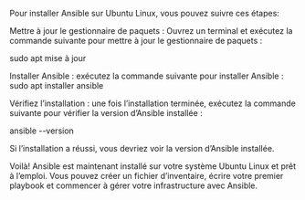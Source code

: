 Pour installer Ansible sur Ubuntu Linux, vous pouvez suivre ces étapes:

Mettre à jour le gestionnaire de paquets : Ouvrez un terminal et exécutez la commande suivante pour mettre à jour le gestionnaire de paquets :

sudo apt mise à jour

Installer Ansible : exécutez la commande suivante pour installer Ansible :
sudo apt installer ansible

Vérifiez l’installation : une fois l’installation terminée, exécutez la commande suivante pour vérifier la version d’Ansible installée :

ansible --version

Si l’installation a réussi, vous devriez voir la version d’Ansible installée.

Voilà! Ansible est maintenant installé sur votre système Ubuntu Linux et prêt à l’emploi. Vous pouvez créer un fichier d’inventaire, écrire votre premier playbook et commencer à gérer votre infrastructure avec Ansible.

